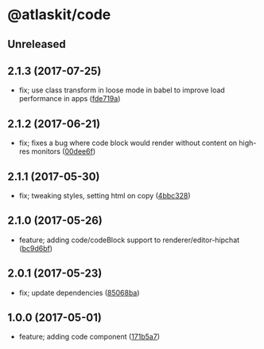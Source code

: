# @atlaskit/code

## Unreleased

## 2.1.3 (2017-07-25)


* fix; use class transform in loose mode in babel to improve load performance in apps ([fde719a](https://bitbucket.org/atlassian/atlaskit/commits/fde719a))

## 2.1.2 (2017-06-21)


* fix; fixes a bug where code block would render without content on high-res monitors ([00dee6f](https://bitbucket.org/atlassian/atlaskit/commits/00dee6f))

## 2.1.1 (2017-05-30)


* fix; tweaking styles, setting html on copy ([4bbc328](https://bitbucket.org/atlassian/atlaskit/commits/4bbc328))

## 2.1.0 (2017-05-26)


* feature; adding code/codeBlock support to renderer/editor-hipchat ([bc9d6bf](https://bitbucket.org/atlassian/atlaskit/commits/bc9d6bf))

## 2.0.1 (2017-05-23)


* fix; update dependencies ([85068ba](https://bitbucket.org/atlassian/atlaskit/commits/85068ba))

## 1.0.0 (2017-05-01)


* feature; adding code component ([171b5a7](https://bitbucket.org/atlassian/atlaskit/commits/171b5a7))
